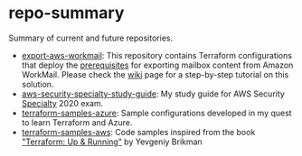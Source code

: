 # repo-summary
Summary of current and future repositories.


* [export-aws-workmail](https://github.com/RaduLupan/export-aws-workmail/):
This repository contains Terraform configurations that deploy the [prerequisites](https://docs.aws.amazon.com/workmail/latest/adminguide/mail-export.html) for exporting mailbox content from Amazon WorkMail.
Please check the [wiki](https://github.com/RaduLupan/export-aws-workmail/wiki) page for a step-by-step tutorial on this solution.
* [aws-security-specialty-study-guide](https://github.com/RaduLupan/aws-security-specialty-study-guide/):
My study guide for AWS Security [Specialty](https://aws.amazon.com/certification/certified-security-specialty/) 2020 exam.
* [terraform-samples-azure](https://github.com/RaduLupan/terraform-samples-azure/):
Sample configurations developed in my quest to learn Terraform and Azure.
* [terraform-samples-aws](https://github.com/RaduLupanterraform-samples-aws/):
Code samples inspired from the book ["Terraform: Up & Running"](https://www.terraformupandrunning.com/) by Yevgeniy Brikman 